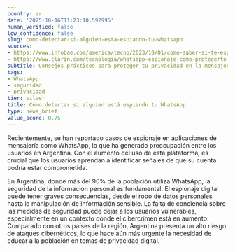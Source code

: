 ```yaml
---
country: ar
date: '2025-10-16T11:23:10.592995'
human_verified: false
low_confidence: false
slug: como-detectar-si-alguien-esta-espiando-tu-whatsapp
sources:
- https://www.infobae.com/america/tecno/2023/10/01/como-saber-si-te-espian-en-whatsapp/
- https://www.clarin.com/tecnologia/whatsapp-espionaje-como-protegerte_0_2F8T4Jzj9.html
subtitle: Consejos prácticos para proteger tu privacidad en la mensajería instantánea
tags:
- WhatsApp
- seguridad
- privacidad
tier: silver
title: Cómo detectar si alguien está espiando tu WhatsApp
type: news_brief
value_score: 0.75
---
```


<p>Recientemente, se han reportado casos de espionaje en aplicaciones de mensajería como WhatsApp, lo que ha generado preocupación entre los usuarios en Argentina. Con el aumento del uso de esta plataforma, es crucial que los usuarios aprendan a identificar señales de que su cuenta podría estar comprometida.</p><p>En Argentina, donde más del 90% de la población utiliza WhatsApp, la seguridad de la información personal es fundamental. El espionaje digital puede tener graves consecuencias, desde el robo de datos personales hasta la manipulación de información sensible. La falta de conciencia sobre las medidas de seguridad puede dejar a los usuarios vulnerables, especialmente en un contexto donde el cibercrimen está en aumento. Comparado con otros países de la región, Argentina presenta un alto riesgo de ataques cibernéticos, lo que hace aún más urgente la necesidad de educar a la población en temas de privacidad digital.</p>